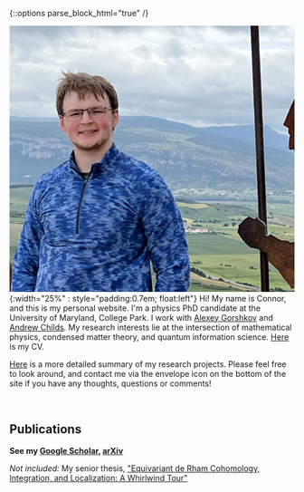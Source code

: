 {::options parse_block_html="true" /}


![headshot](/assets/smaller_alto.png){:width="25%" : style="padding:0.7em; float:left"} 
Hi! My name is Connor, and this is my personal website. I'm a physics PhD candidate at the University of Maryland, College Park. I work with [Alexey Gorshkov][gorshkov] and [Andrew Childs][achilds]. My research interests lie at the intersection of mathematical physics, condensed matter theory, and quantum information science. [Here][CV] is my CV.

[Here][Research] is a more detailed summary of my research projects. <!--I also am planning to have written up a number of posts about various things that interest me, be they fiction I've recently read, historical topics, or just mathematical and/or physical points I think don't get emphasized enough.--> Please feel free to look around, and contact me via the envelope icon on the bottom of the site if you have any thoughts, questions or comments!

<br clear="left"/>

<script type="text/javascript">
	var arxiv_authorid = "0000-0001-9727-6967";
	var arxiv_format = "arxiv";
</script>
<script type="text/javascript" src="https://arxiv.org/js/myarticles.js"></script>

<!--<details>-->
<!--<summary markdown="0"><b>-->
## Publications
<!--</b></summary>-->

**See my [Google Scholar][google-scholar], [arXiv][arxiv]**

<div id="arxivfeed"></div>

*Not included:* My senior thesis, ["Equivariant de Rham Cohomology, Integration, and Localization: A Whirlwind Tour"][thesis]
<!--</details>-->

[google-scholar]: https://scholar.google.com/citations?user=Mratg9YAAAAJ&hl=en
[arxiv]: https://arxiv.org/search/quant-ph?searchtype=author&query=Mooney,+T+C
[gorshkov]: https://jqi.umd.edu/people/alexey-gorshkov
[achilds]: https://www.cs.umd.edu/~amchilds/
[thesis]: https://connor-mooney.github.io/assets/docs/Senior_Thesis.pdf
[CV]: https://connor-mooney.github.io/assets/curriculumvitae.pdf
[Research]: https://connor-mooney.github.io/research
